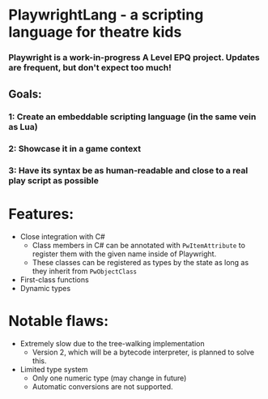 # PlaywrightLang - a scripting language for theatre kids
### Playwright is a work-in-progress A Level EPQ project. Updates are frequent, but don't expect too much!  
## Goals:
### 1: Create an embeddable scripting language (in the same vein as Lua)
### 2: Showcase it in a game context
### 3: Have its syntax be as human-readable and close to a real play script as possible

# Features:
- Close integration with C#
  - Class members in C# can be annotated with `PwItemAttribute` to register them with the given name inside of Playwright.
  - These classes can be registered as types by the state as long as they inherit from `PwObjectClass`
- First-class functions
- Dynamic types

# Notable flaws:
- Extremely slow due to the tree-walking implementation
  - Version 2, which will be a bytecode interpreter, is planned to solve this.
- Limited type system
  - Only one numeric type (may change in future)
  - Automatic conversions are not supported. 

